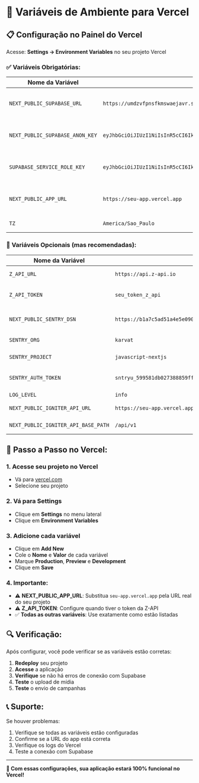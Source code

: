 # 🔧 Variáveis de Ambiente para Vercel

## 📋 Configuração no Painel do Vercel

Acesse: **Settings → Environment Variables** no seu projeto Vercel

### ✅ **Variáveis Obrigatórias:**

| Nome da Variável                | Valor                                                                                                                                                                                                                         | Descrição                      |
| ------------------------------- | ----------------------------------------------------------------------------------------------------------------------------------------------------------------------------------------------------------------------------- | ------------------------------ |
| `NEXT_PUBLIC_SUPABASE_URL`      | `https://umdzvfpnsfkmswaejavr.supabase.co`                                                                                                                                                                                    | URL do seu projeto Supabase    |
| `NEXT_PUBLIC_SUPABASE_ANON_KEY` | `eyJhbGciOiJIUzI1NiIsInR5cCI6IkpXVCJ9.eyJpc3MiOiJzdXBhYmFzZSIsInJlZiI6InVtZHp2ZnBuc2ZrbXN3YWVqYXZyIiwicm9sZSI6ImFub24iLCJpYXQiOjE3NTc5ODY1OTgsImV4cCI6MjA3MzU2MjU5OH0.4jJ2RHRaC32ewUdfCFlUkm0NHLsOFNcLzgkwHikPQUo`            | Chave anônima do Supabase      |
| `SUPABASE_SERVICE_ROLE_KEY`     | `eyJhbGciOiJIUzI1NiIsInR5cCI6IkpXVCJ9.eyJpc3MiOiJzdXBhYmFzZSIsInJlZiI6InVtZHp2ZnBuc2ZrbXN3YWVqYXZyIiwicm9sZSI6InNlcnZpY2Vfcm9sZSIsImlhdCI6MTc1Nzk4NjU5OCwiZXhwIjoyMDczNTYyNTk4fQ.jjI9MjMXtiL_VWmvrPQ0N4GFoujdn9WUxkNjdba4zwE` | Chave de serviço do Supabase   |
| `NEXT_PUBLIC_APP_URL`           | `https://seu-app.vercel.app`                                                                                                                                                                                                  | URL da sua aplicação no Vercel |
| `TZ`                            | `America/Sao_Paulo`                                                                                                                                                                                                           | Timezone do Brasil             |

### 🔧 **Variáveis Opcionais (mas recomendadas):**

| Nome da Variável                    | Valor                                                                                             | Descrição                               |
| ----------------------------------- | ------------------------------------------------------------------------------------------------- | --------------------------------------- |
| `Z_API_URL`                         | `https://api.z-api.io`                                                                            | URL da API Z-API                        |
| `Z_API_TOKEN`                       | `seu_token_z_api`                                                                                 | Token da Z-API (configure quando tiver) |
| `NEXT_PUBLIC_SENTRY_DSN`            | `https://b1a7c5ad51a4e5e09028c7f352644df5@o4510032018604042.ingest.us.sentry.io/4510032020373504` | DSN do Sentry para monitoramento        |
| `SENTRY_ORG`                        | `karvat`                                                                                          | Organização do Sentry                   |
| `SENTRY_PROJECT`                    | `javascript-nextjs`                                                                               | Projeto do Sentry                       |
| `SENTRY_AUTH_TOKEN`                 | `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`                         | Token de autenticação do Sentry         |
| `LOG_LEVEL`                         | `info`                                                                                            | Nível de log                            |
| `NEXT_PUBLIC_IGNITER_API_URL`       | `https://seu-app.vercel.app`                                                                      | URL da API Igniter                      |
| `NEXT_PUBLIC_IGNITER_API_BASE_PATH` | `/api/v1`                                                                                         | Caminho base da API                     |

## 🚀 **Passo a Passo no Vercel:**

### 1. **Acesse seu projeto no Vercel**

- Vá para [vercel.com](https://vercel.com)
- Selecione seu projeto

### 2. **Vá para Settings**

- Clique em **Settings** no menu lateral
- Clique em **Environment Variables**

### 3. **Adicione cada variável**

- Clique em **Add New**
- Cole o **Nome** e **Valor** de cada variável
- Marque **Production**, **Preview** e **Development**
- Clique em **Save**

### 4. **Importante:**

- ⚠️ **NEXT_PUBLIC_APP_URL**: Substitua `seu-app.vercel.app` pela URL real do seu projeto
- ⚠️ **Z_API_TOKEN**: Configure quando tiver o token da Z-API
- ✅ **Todas as outras variáveis**: Use exatamente como estão listadas

## 🔍 **Verificação:**

Após configurar, você pode verificar se as variáveis estão corretas:

1. **Redeploy** seu projeto
2. **Acesse** a aplicação
3. **Verifique** se não há erros de conexão com Supabase
4. **Teste** o upload de mídia
5. **Teste** o envio de campanhas

## 📞 **Suporte:**

Se houver problemas:

1. Verifique se todas as variáveis estão configuradas
2. Confirme se a URL do app está correta
3. Verifique os logs do Vercel
4. Teste a conexão com Supabase

---

**🎯 Com essas configurações, sua aplicação estará 100% funcional no Vercel!**


